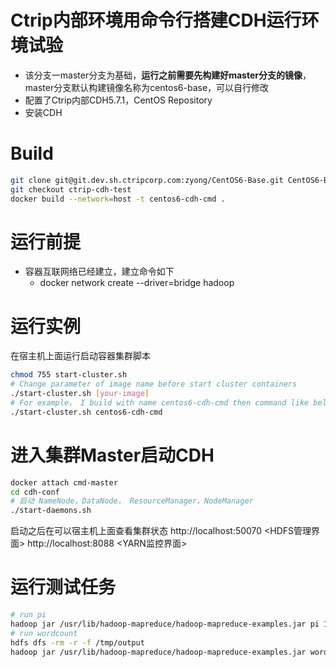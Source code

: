# Ctrip内部环境用命令行搭建CDH运行环境试验
- 该分支一master分支为基础，**运行之前需要先构建好master分支的镜像**，master分支默认构建镜像名称为centos6-base，可以自行修改
- 配置了Ctrip内部CDH5.7.1，CentOS Repository
- 安装CDH

# Build
```bash
git clone git@git.dev.sh.ctripcorp.com:zyong/CentOS6-Base.git CentOS6-Base-Ctrip
git checkout ctrip-cdh-test
docker build --network=host -t centos6-cdh-cmd .
```
# 运行前提
- 容器互联网络已经建立，建立命令如下
    - docker network create --driver=bridge hadoop

# 运行实例
在宿主机上面运行启动容器集群脚本
```bash
chmod 755 start-cluster.sh
# Change parameter of image name before start cluster containers
./start-cluster.sh [your-image]
# For example， I build with name centos6-cdh-cmd then command like below：
./start-cluster.sh centos6-cdh-cmd
```

# 进入集群Master启动CDH
```bash
docker attach cmd-master
cd cdh-conf
# 启动 NameNode，DataNode， ResourceManager，NodeManager
./start-daemons.sh
```
启动之后在可以宿主机上面查看集群状态
http://localhost:50070 <HDFS管理界面>
http://localhost:8088 <YARN监控界面>

# 运行测试任务
```bash
# run pi
hadoop jar /usr/lib/hadoop-mapreduce/hadoop-mapreduce-examples.jar pi 10 100
# run wordcount
hdfs dfs -rm -r -f /tmp/output
hadoop jar /usr/lib/hadoop-mapreduce/hadoop-mapreduce-examples.jar wordcount /root/cdh-conf /tmp/output
```